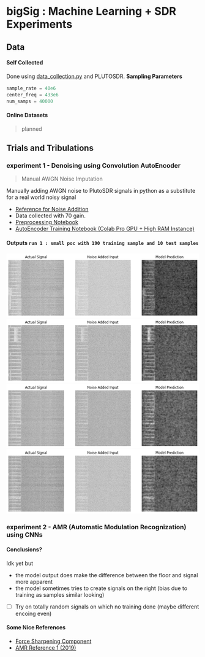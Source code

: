 # bigSig : Machine Learning + SDR Experiments 



## Data 

#### Self Collected  

Done using [data_collection.py](./data_collection.py) and PLUTOSDR. 
__Sampling Parameters__

``` python
sample_rate = 40e6
center_freq = 433e6
num_samps = 40000 
```
#### Online Datasets 

> planned

## Trials and Tribulations 


### experiment 1 - Denoising using Convolution AutoEncoder 
> Manual AWGN Noise Imputation 

Manually adding AWGN noise to PlutoSDR signals in python as a substitute for a real world noisy signal 
- [Reference for Noise Addition](https://pysdr.org/content/noise.html)<br/>
- Data collected with 70 gain. 
- [Preprocessing Notebook](./m1_preprocessing.ipynb)<br/>
- [AutoEncoder Training Notebook (Colab Pro GPU + High RAM Instance)](./m1_train_colab.ipynb) <br/>

#### Outputs `run 1 : small poc with 190 training sample and 10 test samples`
![op1](./assets/m1_op1.png)
![op2](./assets/m1_op2.png)
![op3](./assets/m1_op3.png)
![op4](./assets/m1_op4.png)

### experiment 2 - AMR (Automatic Modulation Recognization) using CNNs 





#### Conclusions? 
Idk yet but 
- the model output does make the difference between the floor and signal more apparent 
- the model sometimes tries to create signals on the right (bias due to training as samples similar looking)
- [ ] Try on totally random signals on which no training done (maybe different encoing even)


#### Some Nice References 
- [Force Sharpening Component](https://medium.com/mlearning-ai/image-deblurring-using-convolutional-autoencoders-deep-learning-project-tutorial-329f87a4c6ad)
- [AMR Reference 1 (2019)](https://erichizdepski.wordpress.com/2019/05/23/using-machine-learning-to-categorize-radio-signals/) 